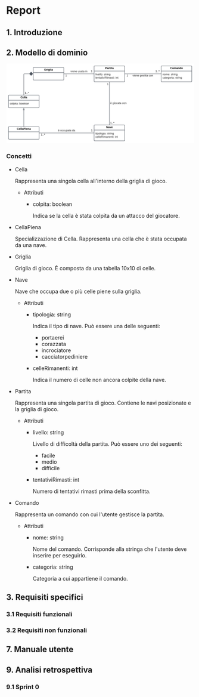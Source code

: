 # Report


## 1. Introduzione


## 2. Modello di dominio
![Modello concettuale](../drawings/ModelloConcettuale.png)

### Concetti

- Cella

    Rappresenta una singola cella all'interno della griglia di gioco.
    - Attributi
        - colpita: boolean
            
            Indica se la cella è stata colpita da un attacco del giocatore.

- CellaPiena

    Specializzazione di Cella. Rappresenta una cella che è stata occupata da una nave.

- Griglia

    Griglia di gioco. È composta da una tabella 10x10 di celle.


- Nave

    Nave che occupa due o più celle piene sulla griglia.
    
    - Attributi

        - tipologia: string

            Indica il tipo di nave. Può essere una delle seguenti:
            - portaerei
            - corazzata
            - incrociatore
            - cacciatorpediniere

        - celleRimanenti: int
            
            Indica il numero di celle non ancora colpite della nave.


- Partita

    Rappresenta una singola partita di gioco. Contiene le navi posizionate e la griglia di gioco.

    - Attributi

        - livello: string

            Livello di difficoltà della partita. Può essere uno dei seguenti:
            - facile
            - medio
            - difficile

        - tentativiRimasti: int
                
            Numero di tentativi rimasti prima della sconfitta.

- Comando

    Rappresenta un comando con cui l'utente gestisce la partita.

    - Attributi

        - nome: string

            Nome del comando. Corrisponde alla stringa che l'utente deve inserire per eseguirlo.
        
        - categoria: string

            Categoria a cui appartiene il comando.


## 3. Requisiti specifici

### 3.1 Requisiti funzionali

### 3.2 Requisiti non funzionali


## 7. Manuale utente


## 9. Analisi retrospettiva

### 9.1 Sprint 0

